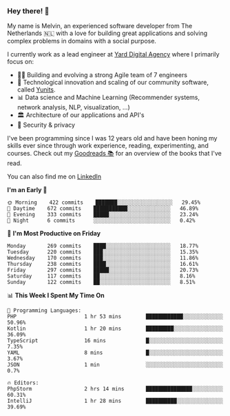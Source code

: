 ### Hey there! 👋

My name is Melvin, an experienced software developer from The Netherlands 🇳🇱 with a love for building great applications and solving complex problems in domains with a social purpose. 

I currently work as a lead engineer at [Yard Digital Agency](https://github.com/yardinternet) where I primarily focus on:

* 👏🏼 Building and evolving a strong Agile team of 7 engineers
* 🚀 Technological innovation and scaling of our community software, called [Yunits](https://www.yunits.com/).
* 📊 Data science and Machine Learning (Recommender systems, network analysis, NLP, visualization, ...)
* 🏛 Architecture of our applications and API's
* 🔐 Security & privacy

I've been programming since I was 12 years old and have been honing my skills ever since through work experience, reading, experimenting, and courses.
Check out my [Goodreads 📚](https://goodreads.com/melvinkoopmans) for an overview of the books that I've read. 

You can also find me on [LinkedIn](https://www.linkedin.com/in/melvinkoopmans)

<!--START_SECTION:waka-->
**I'm an Early 🐤** 

```text
🌞 Morning    422 commits    ███████░░░░░░░░░░░░░░░░░░   29.45% 
🌆 Daytime    672 commits    ███████████░░░░░░░░░░░░░░   46.89% 
🌃 Evening    333 commits    █████░░░░░░░░░░░░░░░░░░░░   23.24% 
🌙 Night      6 commits      ░░░░░░░░░░░░░░░░░░░░░░░░░   0.42%

```
📅 **I'm Most Productive on Friday** 

```text
Monday       269 commits    ████░░░░░░░░░░░░░░░░░░░░░   18.77% 
Tuesday      220 commits    ███░░░░░░░░░░░░░░░░░░░░░░   15.35% 
Wednesday    170 commits    ███░░░░░░░░░░░░░░░░░░░░░░   11.86% 
Thursday     238 commits    ████░░░░░░░░░░░░░░░░░░░░░   16.61% 
Friday       297 commits    █████░░░░░░░░░░░░░░░░░░░░   20.73% 
Saturday     117 commits    ██░░░░░░░░░░░░░░░░░░░░░░░   8.16% 
Sunday       122 commits    ██░░░░░░░░░░░░░░░░░░░░░░░   8.51%

```


📊 **This Week I Spent My Time On** 

```text
💬 Programming Languages: 
PHP                      1 hr 53 mins        ████████████░░░░░░░░░░░░░   50.96% 
Kotlin                   1 hr 20 mins        █████████░░░░░░░░░░░░░░░░   36.09% 
TypeScript               16 mins             █░░░░░░░░░░░░░░░░░░░░░░░░   7.35% 
YAML                     8 mins              █░░░░░░░░░░░░░░░░░░░░░░░░   3.67% 
JSON                     1 min               ░░░░░░░░░░░░░░░░░░░░░░░░░   0.7%

🔥 Editors: 
PhpStorm                 2 hrs 14 mins       ███████████████░░░░░░░░░░   60.31% 
IntelliJ                 1 hr 28 mins        ██████████░░░░░░░░░░░░░░░   39.69%

```


<!--END_SECTION:waka-->
